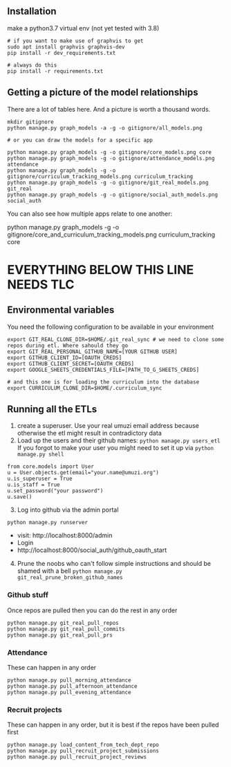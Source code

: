 ## Installation

make a python3.7 virtual env (not yet tested with 3.8)

```
# if you want to make use of graphvis to get
sudo apt install graphvis graphvis-dev
pip install -r dev_requirements.txt

# always do this
pip install -r requirements.txt
```

## Getting a picture of the model relationships

There are a lot of tables here. And a picture is worth a thousand words.

```
mkdir gitignore
python manage.py graph_models -a -g -o gitignore/all_models.png

# or you can draw the models for a specific app

python manage.py graph_models -g -o gitignore/core_models.png core
python manage.py graph_models -g -o gitignore/attendance_models.png attendance
python manage.py graph_models -g -o gitignore/curriculum_tracking_models.png curriculum_tracking
python manage.py graph_models -g -o gitignore/git_real_models.png git_real
python manage.py graph_models -g -o gitignore/social_auth_models.png social_auth
```

You can also see how multiple apps relate to one another:

python manage.py graph_models -g -o gitignore/core_and_curriculum_tracking_models.png curriculum_tracking core

# EVERYTHING BELOW THIS LINE NEEDS TLC

## Environmental variables

You need the following configuration to be available in your environment

```
export GIT_REAL_CLONE_DIR=$HOME/.git_real_sync # we need to clone some repos during etl. Where sahould they go
export GIT_REAL_PERSONAL_GITHUB_NAME=[YOUR GITHUB USER]
export GITHUB_CLIENT_ID=[OAUTH_CREDS]
export GITHUB_CLIENT_SECRET=[OAUTH_CREDS]
export GOOGLE_SHEETS_CREDENTIALS_FILE=[PATH_TO_G_SHEETS_CREDS]

# and this one is for loading the curriculum into the database
export CURRICULUM_CLONE_DIR=$HOME/.curriculum_sync
```

## Running all the ETLs

1. create a superuser. Use your real umuzi email address because otherwise the etl might result in contradictory data
2. Load up the users and their github names: `python manage.py users_etl`
   If you forgot to make your user you might need to set it up via `python manage.py shell`

```
from core.models import User
u = User.objects.get(email="your.name@umuzi.org")
u.is_superuser = True
u.is_staff = True
u.set_password("your password")
u.save()
```

3. Log into github via the admin portal

```
python manage.py runserver
```

- visit: http://localhost:8000/admin
- Login
- http://localhost:8000/social_auth/github_oauth_start

4. Prune the noobs who can't follow simple instructions and should be shamed with a bell `python manage.py git_real_prune_broken_github_names`

### Github stuff

Once repos are pulled then you can do the rest in any order

```
python manage.py git_real_pull_repos
python manage.py git_real_pull_commits
python manage.py git_real_pull_prs
```

### Attendance

These can happen in any order

```
python manage.py pull_morning_attendance
python manage.py pull_afternoon_attendance
python manage.py pull_evening_attendance
```

### Recruit projects

These can happen in any order, but it is best if the repos have been pulled first

```
python manage.py load_content_from_tech_dept_repo
python manage.py pull_recruit_project_submissions
python manage.py pull_recruit_project_reviews
```
